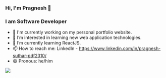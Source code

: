 ### Hi, I'm Pragnesh :wave:
### I am Software Developer

- :construction: I'm currently working on my personal portfolio website.
- 👀 I’m interested in learning new web application technologies.
- 🌱 I’m currently learning ReactJS. 
- 📫 How to reach me: LinkedIn - https://www.linkedin.com/in/pragnesh-suthar-pdf2310/  
- :smile: Pronous: he/him 

![](https://komarev.com/ghpvc/?username=pragnesh-aus&color=blue)

<!---
pragneshcqu/pragneshcqu is a ✨ special ✨ repository because its `README.md` (this file) appears on your GitHub profile.
You can click the Preview link to take a look at your changes.
--->
